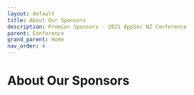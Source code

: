 ```yaml
---
layout: default
title: About Our Sponsors
description: Premier Sponsors - 2021 AppSec NZ Conference
parent: Conference
grand_parent: Home
nav_order: 4
---
```


# About Our Sponsors
